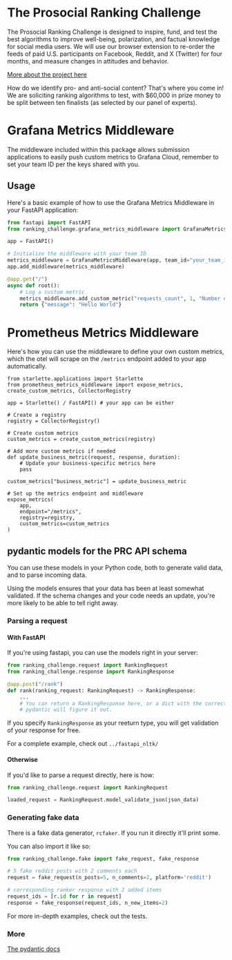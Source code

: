 # The Prosocial Ranking Challenge

The Prosocial Ranking Challenge is designed to inspire, fund, and test the best algorithms to improve well-being, polarization, and factual knowledge for social media users. We will use our browser extension to re-order the feeds of paid U.S. participants on Facebook, Reddit, and X (Twitter) for four months, and measure changes in attitudes and behavior.

[More about the project here](https://humancompatible.ai/news/2024/01/18/the-prosocial-ranking-challenge-60000-in-prizes-for-better-social-media-algorithms/)

How do we identify pro- and anti-social content? That's where you come in! We are soliciting ranking algorithms to test, with $60,000 in prize money to be split between ten finalists (as selected by our panel of experts).

# Grafana Metrics Middleware

The middleware included within this package allows submission applications to easily push custom metrics to Grafana Cloud, remember to set your team ID per the keys shared with you.

## Usage

Here's a basic example of how to use the Grafana Metrics Middleware in your FastAPI application:

```python
from fastapi import FastAPI
from ranking_challenge.grafana_metrics_middleware import GrafanaMetricsMiddleware

app = FastAPI()

# Initialize the middleware with your team ID
metrics_middleware = GrafanaMetricsMiddleware(app, team_id="your_team_id")
app.add_middleware(metrics_middleware)

@app.get("/")
async def root():
    # Log a custom metric
    metrics_middleware.add_custom_metric("requests_count", 1, "Number of requests")
    return {"message": "Hello World"}
```

# Prometheus Metrics Middleware

Here's how you can use the middleware to define your own custom metrics, which the otel will scrape on the `/metrics` endpoint added to your app automatically.

```
from starlette.applications import Starlette
from prometheus_metrics_middleware import expose_metrics, create_custom_metrics, CollectorRegistry

app = Starlette() / FastAPI() # your app can be either

# Create a registry
registry = CollectorRegistry()

# Create custom metrics
custom_metrics = create_custom_metrics(registry)

# Add more custom metrics if needed
def update_business_metric(request, response, duration):
    # Update your business-specific metrics here
    pass

custom_metrics["business_metric"] = update_business_metric

# Set up the metrics endpoint and middleware
expose_metrics(
    app,
    endpoint="/metrics",
    registry=registry,
    custom_metrics=custom_metrics
)

```

## pydantic models for the PRC API schema

You can use these models in your Python code, both to generate valid data, and to parse incoming data.

Using the models ensures that your data has been at least somewhat validated. If the schema changes and your code needs an update, you're more likely to be able to tell right away.

### Parsing a request

#### With FastAPI

If you're using fastapi, you can use the models right in your server:

```python
from ranking_challenge.request import RankingRequest
from ranking_challenge.response import RankingResponse

@app.post("/rank")
def rank(ranking_request: RankingRequest) -> RankingResponse:
    ...
    # You can return a RankingResponse here, or a dict with the correct keys and
    # pydantic will figure it out.
```

If you specify `RankingResponse` as your reeturn type, you will get validation of your response for free.

For a complete example, check out `../fastapi_nltk/`

#### Otherwise

If you'd like to parse a request directly, here is how:

```python
from ranking_challenge.request import RankingRequest

loaded_request = RankingRequest.model_validate_json(json_data)
```

### Generating fake data

There is a fake data generator, `rcfaker`. If you run it directly it'll print some.

You can also import it like so:

```python
from ranking_challenge.fake import fake_request, fake_response

# 5 fake reddit posts with 2 comments each
request = fake_request(n_posts=5, n_comments=2, platform='reddit')

# corresponding ranker response with 2 added items
request_ids = [r.id for r in request]
response = fake_response(request_ids, n_new_items=2)
```

For more in-depth examples, check out the tests.

### More

[The pydantic docs](https://docs.pydantic.dev/latest/)